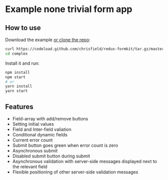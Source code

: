 # Example none trivial form app

## How to use

Download the example [or clone the repo](https://github.com/chrisfield/redux-formkit):

```bash
curl https://codeload.github.com/chrisfield/redux-formkit/tar.gz/master | tar -xz --strip=2 "redux-formkit"-master/examples/complex
cd complex
```

Install it and run:

```bash
npm install
npm start
# or
yarn install
yarn start
```

## Features
* Field-array with add/remove buttons
* Setting initial values
* Field and Inter-field valiation
* Conditional dynamic fields
* Current error count
* Submit button goes green when error count is zero
* Asynchronous submit
* Disabled submit button during submit
* Asynchronous validation with server-side messages displayed next to the relevant field
* Flexible positioning of other server-side validation messages

